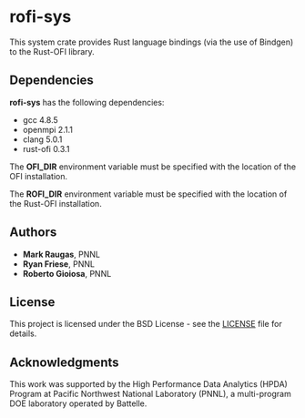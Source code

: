 # rofi-sys #

This system crate provides Rust language bindings (via the use of Bindgen) to the Rust-OFI library.

## Dependencies

**rofi-sys** has the following dependencies:

* gcc 4.8.5
* openmpi 2.1.1
* clang 5.0.1
* rust-ofi 0.3.1


The **OFI_DIR** environment variable must be specified with the location of the OFI installation.

The **ROFI_DIR** environment variable must be specified with the location of the Rust-OFI installation.

## Authors

* **Mark Raugas**, PNNL
* **Ryan Friese**, PNNL
* **Roberto Gioiosa**, PNNL

## License

This project is licensed under the BSD License - see the [LICENSE](LICENSE) file for details.

## Acknowledgments

This work was supported by the High Performance Data Analytics (HPDA) Program at Pacific Northwest National Laboratory (PNNL),
a multi-program DOE laboratory operated by Battelle.
